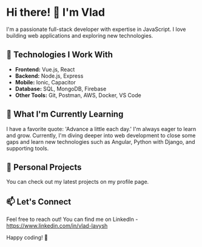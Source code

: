 # Hi there! 👋 I'm Vlad

I'm a passionate full-stack developer with expertise in JavaScript. I love building web applications and exploring new technologies.

## 🚀 Technologies I Work With

- **Frontend:** Vue.js, React
- **Backend:** Node.js, Express
- **Mobile:** Ionic, Capacitor
- **Database:** SQL, MongoDB, Firebase
- **Other Tools:** Git, Postman, AWS, Docker, VS Code

## 🌱 What I'm Currently Learning

I have a favorite quote: 'Advance a little each day.'
I'm always eager to learn and grow. Currently, I'm diving deeper into web development to close some gaps and learn new technologies such as Angular, Python with Django, and supporting tools.

## 🔭 Personal Projects

You can check out my latest projects on my profile page.

## 📫 Let's Connect

Feel free to reach out! You can find me on LinkedIn - https://www.linkedin.com/in/vlad-lavysh

Happy coding! 🎉
